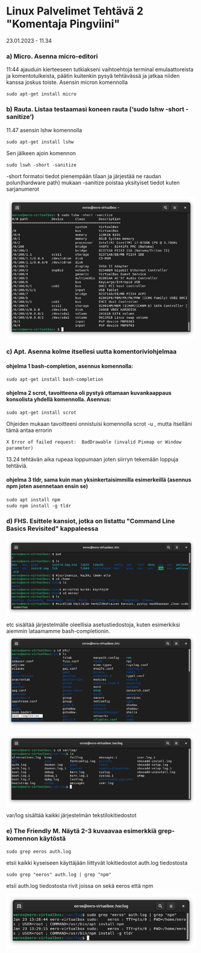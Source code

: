 # Linux Palvelimet Tehtävä 2 "Komentaja Pingviini"

23.01.2023 - 11.34

### a) Micro. Asenna micro-editori

11:44 ajauduin kierteeseen tutkiakseni vaihtoehtoja terminal emulaattoreista ja komentotulkeista, päätin 
kuitenkin pysyä tehtävässä ja jatkaa niiden kanssa joskus toiste. Asensin micron komennolla 

    sudo apt-get install micro

### b) Rauta. Listaa testaamasi koneen rauta (‘sudo lshw -short -sanitize’)
11.47
asensin lshw komennolla

    sudo apt-get install lshw
    
Sen jälkeen ajoin komennon    
    
    sudo lswh -short -sanitize

-short formatoi tiedot pienempään tilaan ja järjestää ne raudan polun(hardware path) mukaan
-sanitize poistaa yksityiset tiedot kuten sarjanumerot

![](lshw-short-sanitize.png)

### c) Apt. Asenna kolme itsellesi uutta komentoriviohjelmaa
#### ohjelma 1 bash-completion, asennus komennolla:

    sudo apt-get install bash-completion
    
#### ohjelma 2 scrot, tavoitteena oli pystyä ottamaan kuvankaappaus konsolista yhdellä komennolla. Asennus:
    
    sudo apt-get install scrot
    
Ohjeiden mukaan tavoitteeni onnistuisi komennolla scrot -u , mutta itselläni tämä antaa errorin 
    
    X Error of failed request:  BadDrawable (invalid Pixmap or Window parameter)
    
13.24 tehtävän aika rupeaa loppumaan joten siirryn tekemään loppuja tehtäviä.

#### ohjelma 3 tldr, sama kuin man yksinkertaisimmilla esimerkeillä (asennus npm joten asennetaan ensin se)

    sudo apt install npm
    sudo npm install -g tldr
    
### d) FHS. Esittele kansiot, jotka on listattu "Command Line Basics Revisited" kappaleessa 

![](T2d1.png)

etc sisältää järjestelmälle oleellisia asetustiedostoja, kuten esimerkiksi aiemmin lataamamme bash-completionin.
![](T2d2.png)

![](T2d3.png)

var/log sisältää kaikki järjestelmän tekstilokitiedostot

### e) The Friendly M. Näytä 2-3 kuvaavaa esimerkkiä grep-komennon käytöstä

    sudo grep eeros auth.log
    
etsii kaikki kyseiseen käyttäjään liittyvät lokitiedostot auth.log tiedostosta

    sudo grep "eeros" auth.log | grep "npm"
   
etsii auth.log tiedostosta rivit joissa on sekä eeros että npm

![](T2e1.png)
    
    
    
